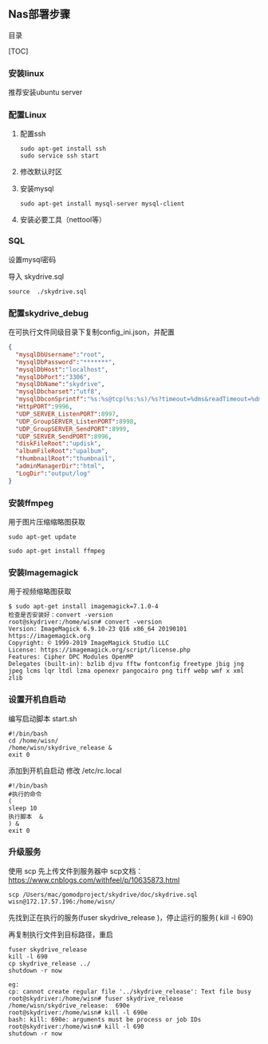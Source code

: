 ## Nas部署步骤

目录

[TOC]

### 安装linux

推荐安装ubuntu server 

### 配置Linux

1. 配置ssh

   ```shell
   sudo apt-get install ssh
   sudo service ssh start
   ```

2. 修改默认时区

3. 安装mysql

   ```shell
   sudo apt-get install mysql-server mysql-client
   ```

4. 安装必要工具（nettool等）

### SQL

设置mysql密码

导入 skydrive.sql

```shell
source  ./skydrive.sql
```

### 配置skydrive_debug

在可执行文件同级目录下复制config_ini.json，并配置

```json
{
  "mysqlDbUsername":"root",
  "mysqlDbPassword":"*******",
  "mysqlDbHost":"localhost",
  "mysqlDbPort":"3306",
  "mysqlDbName":"skydrive",
  "mysqlDbcharset":"utf8",
  "mysqlDbconSprintf":"%s:%s@tcp(%s:%s)/%s?timeout=%dms&readTimeout=%dms&writeTimeout=%dms&charset=%s",
  "HttpPORT":9996,
  "UDP_SERVER_ListenPORT":8997,
  "UDP_GroupSERVER_ListenPORT":8998,
  "UDP_GroupSERVER_SendPORT":8999,
  "UDP_SERVER_SendPORT":8996,
  "diskFileRoot":"updisk",
  "albumFileRoot":"upalbum",
  "thumbnailRoot":"thumbnail",
  "adminManagerDir":"html",
  "LogDir":"output/log"
}
```

### 安装ffmpeg

用于图片压缩缩略图获取

```shell
sudo apt-get update

sudo apt-get install ffmpeg
```

### 安装Imagemagick

用于视频缩略图获取

```shell
$ sudo apt-get install imagemagick=7.1.0-4
检查是否安装好：convert -version
root@skydriver:/home/wisn# convert -version
Version: ImageMagick 6.9.10-23 Q16 x86_64 20190101 https://imagemagick.org
Copyright: © 1999-2019 ImageMagick Studio LLC
License: https://imagemagick.org/script/license.php
Features: Cipher DPC Modules OpenMP 
Delegates (built-in): bzlib djvu fftw fontconfig freetype jbig jng jpeg lcms lqr ltdl lzma openexr pangocairo png tiff webp wmf x xml zlib
```

### 设置开机自启动

编写启动脚本 start.sh 

```shell
#!/bin/bash
cd /home/wisn/
/home/wisn/skydrive_release &
exit 0 
```

添加到开机自启动 修改 /etc/rc.local

```shell
#!/bin/bash
#执行的命令
(
sleep 10
执行脚本  &
) &
exit 0
```

### 升级服务

使用 scp 先上传文件到服务器中  scp文档：https://www.cnblogs.com/withfeel/p/10635873.html

```shell
scp /Users/mac/gomodproject/skydrive/doc/skydrive.sql wisn@172.17.57.196:/home/wisn/
```

先找到正在执行的服务(fuser skydrive_release )，停止运行的服务( kill -l 690)

再复制执行文件到目标路径，重启

```shell
fuser skydrive_release 
kill -l 690
cp skydrive_release ../
shutdown -r now

eg:
cp: cannot create regular file '../skydrive_release': Text file busy
root@skydriver:/home/wisn# fuser skydrive_release 
/home/wisn/skydrive_release:  690e
root@skydriver:/home/wisn# kill -l 690e
bash: kill: 690e: arguments must be process or job IDs
root@skydriver:/home/wisn# kill -l 690
shutdown -r now

```
